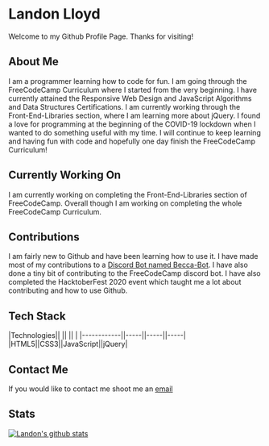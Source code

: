 # Landon Lloyd
Welcome to my Github Profile Page. Thanks for visiting!

## About Me
I am a programmer learning how to code for fun. I am going through the FreeCodeCamp Curriculum where I started from the very beginning. I have currently attained the Responsive Web Design and JavaScript Algorithms and Data Structures Certifications. I am currently working through the Front-End-Libraries section, where I am learning more about jQuery. I found a love for programming at the beginning of the COVID-19 lockdown when I wanted to do something useful with my time. I will continue to keep learning and having fun with code and hopefully one day finish the FreeCodeCamp Curriculum!

## Currently Working On
I am currently working on completing the Front-End-Libraries section of FreeCodeCamp. Overall though I am working on completing the whole FreeCodeCamp Curriculum. 

## Contributions
I am fairly new to Github and have been learning how to use it. I have made most of my contributions to a [Discord Bot named Becca-Bot](https://github.com/nhcarrigan/BeccaBot). I have also done a tiny bit of contributing to the FreeCodeCamp discord bot. I have also completed the HacktoberFest 2020 event which taught me a lot about contributing and how to use Github.

## Tech Stack
|Technologies||     ||     ||     |
|------------||-----||-----||-----| 
|HTML5||CSS3||JavaScript||jQuery|

## Contact Me
If you would like to contact me shoot me an [email](mailto:landon.h.lloyd@gmail.com?subject=Github)

## Stats
[![Landon's github stats](https://github-readme-stats.vercel.app/api?username=LandonLloyd)](https://github.com/LandonLloyd/github-readme-stats)

<!--
**LandonLloyd/LandonLloyd** is a ✨ _special_ ✨ repository because its `README.md` (this file) appears on your GitHub profile.

Here are some ideas to get you started:

- 🔭 I’m currently working on ...
- 🌱 I’m currently learning ...
- 👯 I’m looking to collaborate on ...
- 🤔 I’m looking for help with ...
- 💬 Ask me about ...
- 📫 How to reach me: ...
- 😄 Pronouns: ...
- ⚡ Fun fact: ...
-->
